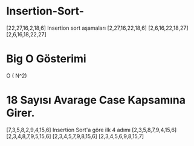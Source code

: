 # Insertion-Sort-
[22,27,16,2,18,6] Insertion sort aşamaları
[2,27,16,22,18,6]
[2,6,16,22,18,27]
[2,6,16,18,22,27] 
# Big O Gösterimi
O ( N^2)
# 18 Sayısı Avarage Case Kapsamına Girer.

[7,3,5,8,2,9,4,15,6] Insertion Sort'a göre ilk 4 adımı
[2,3,5,8,7,9,4,15,6]
[2,3,4,8,7,9,5,15,6]
[2,3,4,5,7,9,8,15,6]
[2,3,4,5,6,9,8,15,7]
